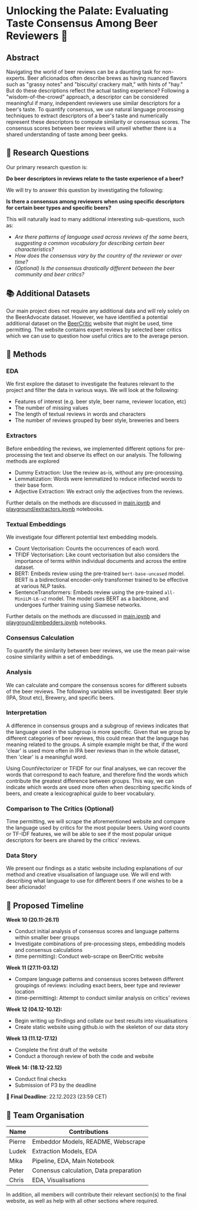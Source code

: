 # Unlocking the Palate: Evaluating Taste Consensus Among Beer Reviewers 🍺

## Abstract

Navigating the world of beer reviews can be a daunting task for non-experts. Beer aficionados often describe brews as having nuanced flavors such as "grassy notes" and "biscuity/ crackery malt," with hints of "hay." But do these descriptions reflect the actual tasting experience? Following a "wisdom-of-the-crowd" approach, a descriptor can be considered meaningful if many, independent reviewers use similar descriptors for a beer's taste. To quantify consensus, we use natural language processing techniques to extract descriptors of a beer's taste and numerically represent these descriptors to compute similarity or consensus scores. The consensus scores between beer reviews will unveil whether there is a shared understanding of taste among beer geeks.

## 🔎 Research Questions

Our primary research question is:

**Do beer descriptors in reviews relate to the taste experience of a beer?**

We will try to answer this question by investigating the following:

**Is there a consensus among reviewers when using specific descriptors for certain beer types and specific beers?**

This will naturally lead to many additional interesting sub-questions, such as:

- *Are there patterns of language used across reviews of the same beers, suggesting a common vocabulary for describing certain beer characteristics?*
- *How does the consensus vary by the country of the reviewer or over time?*
- *(Optional) Is the consensus drastically different between the beer community and beer critics?*

## 📚 Additional Datasets

Our main project does not require any additional data and will rely solely on the BeerAdvocate dataset. However, we have identified a potential additional dataset on the [BeerCritic](http://www.thebeercritic.com/) website that might be used, time permitting. The website contains expert reviews by selected beer critics which we can use to question how useful critics are to the average person.

## 🔮 Methods

### EDA

We first explore the dataset to investigate the features relevant to the project and filter the data in various ways. We will look at the following:

- Features of interest (e.g. beer style, beer name, reviewer location, etc)
- The number of missing values
- The length of textual reviews in words and characters
- The number of reviews grouped by beer style, breweries and beers

### Extractors

Before embedding the reviews, we implemented different options for pre-processing the text and observe its effect on our analysis. The following methods are explored

- Dummy Extraction: Use the review as-is, without any pre-processing.
- Lemmatization: Words were lemmatized to reduce inflected words to their base form.
- Adjective Extraction: We extract only the adjectives from the reviews.

Further details on the methods are discussed in [main.ipynb](main.ipynb) and [playground/extractors.ipynb](playground/embedders.ipynb) notebooks.

### Textual Embeddings

We investigate four different potential text embedding models.

- Count Vectorisation: Counts the occurrences of each word.
- TFIDF Vectorisation: Like count vectorisation but also considers the importance of terms within individual documents and across the entire dataset.
- BERT: Embeds review using the pre-trained `bert-base-uncased` model. BERT is a bidirectional encoder-only transformer trained to be effective at various NLP tasks.
- SentenceTransformers: Embeds review using the pre-trained `all-MiniLM-L6-v2` model. The model uses BERT as a backbone, and undergoes further training using Siamese networks.

Further details on the methods are discussed in [main.ipynb](main.ipynb) and [playground/embedders.ipynb](playground/embedders.ipynb) notebooks.

### Consensus Calculation

To quantify the similarity between beer reviews, we use the mean pair-wise cosine similarity within a set of embeddings.

### Analysis

We can calculate and compare the consensus scores for different subsets of the beer reviews. The following variables will be investigated: Beer style (IPA, Stout etc), Brewery, and specific beers.

### Interpretation

A difference in consensus groups and a subgroup of reviews indicates that the language used in the subgroup is more specific. Given that we group by different categories of beer reviews, this could mean that the language has meaning related to the groups. A simple example might be that, if the word 'clear' is used more often in IPA beer reviews than in the whole dataset, then 'clear' is a meaningful word.

Using CountVectorizer or TFIDF for our final analyses, we can recover the words that correspond to each feature, and therefore find the words which contribute the greatest difference between groups. This way, we can indicate which words are used more often when describing specific kinds of beers, and create a lexicographical guide to beer vocabulary.

### Comparison to The Critics (Optional)

Time permitting, we will scrape the aforementioned website and compare the language used by critics for the most popular beers. Using word counts or TF-IDF features, we will be able to see if the most popular unique descriptors for beers are shared by the critics' reviews.

### Data Story

We present our findings as a static website including explanations of our method and creative visualisation of language use. We will end with describing what language to use for different beers if one wishes to be a beer aficionado!

## 📆 Proposed Timeline

**Week 10 (20.11-26.11)**

- Conduct initial analysis of consensus scores and language patterns within smaller beer groups
- Investigate combinations of pre-processing steps, embedding models and consensus calculations
- (time permitting): Conduct web-scrape on BeerCritic website

**Week 11 (27.11-03.12)**

- Compare language patterns and consensus scores between different groupings of reviews: including exact beers, beer type and reviewer location
- (time-permitting): Attempt to conduct similar analysis on critics' reviews

**Week 12 (04.12-10.12):**

- Begin writing up findings and collate our best results into visualisations
- Create static website using github.io with the skeleton of our data story

**Week 13 (11.12-17.12)**

- Complete the first draft of the website
- Conduct a thorough review of both the code and website

**Week 14: (18.12-22.12)**

- Conduct final checks
- Submission of P3 by the deadline

**🔴 Final Deadline**: 22.12.2023 (23:59 CET)

## 👥 Team Organisation

| Name   | Contributions                          |
| ------ | -------------------------------------- |
| Pierre | Embeddor Models, README, Webscrape     |
| Ludek  | Extraction Models, EDA                 |
| Mika   | Pipeline, EDA, Main Notebook           |
| Peter  | Conensus calculation, Data preparation |
| Chris  | EDA, Visualisations                    |

In addition, all members will contribute their relevant section(s) to the final website, as well as help with all other sections where required.
